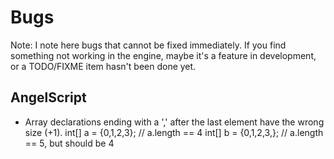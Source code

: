 Bugs
========

Note: I note here bugs that cannot be fixed immediately.
If you find something not working in the engine, maybe it's
a feature in development, or a TODO/FIXME item hasn't been done yet.

AngelScript
------------

- Array declarations ending with a ',' after the last element have the wrong size (+1).
int[] a = {0,1,2,3}; // a.length == 4
int[] b = {0,1,2,3,}; // a.length == 5, but should be 4

